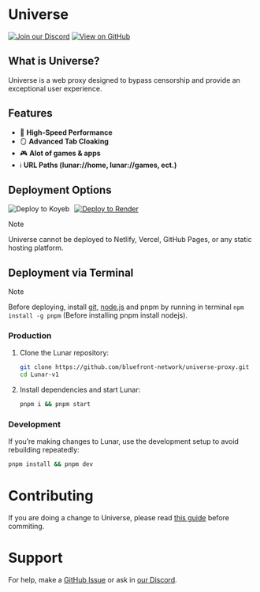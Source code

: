 # Universe

[![Join our Discord](https://skillicons.dev/icons?i=discord)](https://dsc.gg/bluefront) [![View on GitHub](https://skillicons.dev/icons?i=github)](https://github.com/bluefront-network/universe-proxy)

## What is Universe?

Universe is a web proxy designed to bypass censorship and provide an exceptional user experience.

## Features

- 🚀 **High-Speed Performance**
- 🪞 **Advanced Tab Cloaking**
- 🎮 **Alot of games & apps**
- ℹ️ **URL Paths (lunar://home, lunar://games, ect.)**

## Deployment Options

<div>
    <a href="https://render.com/deploy?repo=https://github.com/bluefront-network/universe-proxy">
        <img src="https://raw.githubusercontent.com/BinBashBanana/deploy-buttons/main/buttons/remade/render.svg" alt="Deploy to Render">
    </a>
    <a href="https://app.koyeb.com/services/deploy?type=git&repository=github.com/bluefront-network/universe-proxy&builder=dockerfile&instance_type=free&regions=was&ports=8080%3Bhttp%3B%2F&hc_protocol%5B808">
        <img src="https://binbashbanana.github.io/deploy-buttons/buttons/remade/koyeb.svg" alt="Deploy to Koyeb" style="float: left; margin-right: 10px;">
    </a>
</div>

> [!NOTE]
> Universe cannot be deployed to Netlify, Vercel, GitHub Pages, or any static hosting platform.

## Deployment via Terminal

> [!NOTE]
> Before deploying, install [git](https://git-scm.com/downloads), [node.js](https://nodejs.org/en/download/prebuilt-installer) and pnpm by running in terminal `npm install -g pnpm` (Before installing pnpm install nodejs).

### Production

1. Clone the Lunar repository:

   ```bash
   git clone https://github.com/bluefront-network/universe-proxy.git
   cd Lunar-v1
   ```

2. Install dependencies and start Lunar:
   ```bash
   pnpm i && pnpm start
   ```

### Development

If you’re making changes to Lunar, use the development setup to avoid rebuilding repeatedly:

```bash
pnpm install && pnpm dev
```

# Contributing

If you are doing a change to Universe, please read [this guide](CONTRIBUTING.md) before commiting.

# Support

For help, make a [GitHub Issue](https://github.com/bluefront-network/universe-proxy/issues) or ask in [our Discord](https://dsc.gg/bluefront).
